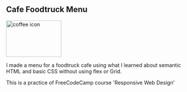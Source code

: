 <h2>Cafe Foodtruck Menu</h2>
<img src="https://c.pxhere.com/images/be/6a/04cafa5440391894d7f348886d7e-1636418.jpg!d" alt="coffee icon" width="150" height="100">
<p>I made a menu for a foodtruck cafe using what I learned about semantic HTML and basic CSS without using flex or Grid.</p>
<p>This is a practice of FreeCodeCamp course 'Responsive Web Design'</p>
